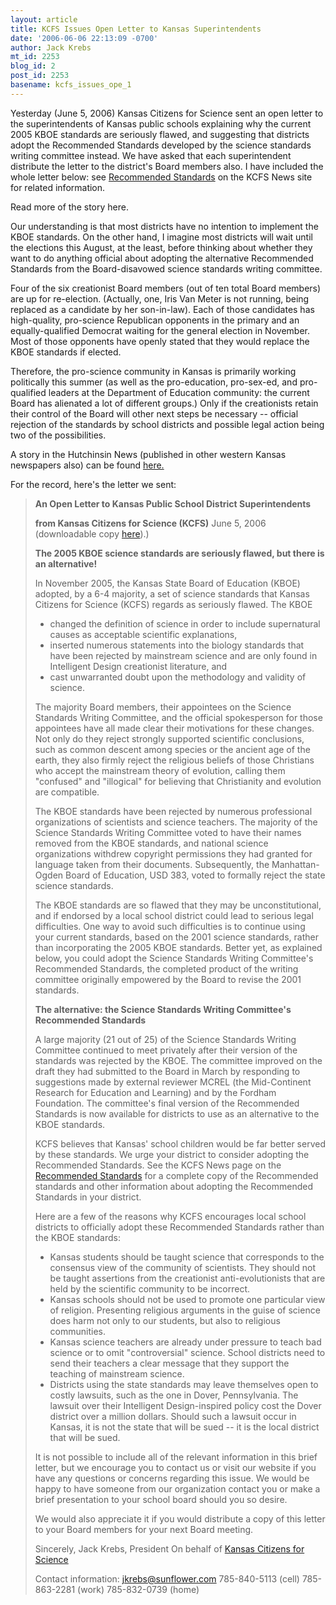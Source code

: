 ```yaml
---
layout: article
title: KCFS Issues Open Letter to Kansas Superintendents
date: '2006-06-06 22:13:09 -0700'
author: Jack Krebs
mt_id: 2253
blog_id: 2
post_id: 2253
basename: kcfs_issues_ope_1
---
```

Yesterday (June 5, 2006) Kansas Citizens for Science sent an open letter to the superintendents of Kansas public schools explaining why the current 2005 KBOE standards are seriously flawed, and suggesting that districts adopt the Recommended Standards developed by the science standards writing committee instead.  We have asked that each superintendent distribute the letter to the district's Board members also. I have included the whole letter below: see [Recommended Standards](http://www.kcfs.org/kcfsnews/?page_id=5) on the KCFS News site for related information.

Read more of the story here.

Our understanding is that most districts have no intention to implement the KBOE standards.  On the other hand, I imagine most districts will wait until the elections this August, at the least, before thinking about whether they want to do anything official about adopting the alternative Recommended Standards from the Board-disavowed science standards writing committee.

Four of the six creationist Board members (out of ten total Board members) are up for re-election.  (Actually, one, Iris Van Meter is not running, being replaced as a candidate by her son-in-law).  Each of those candidates has high-quality, pro-science Republican opponents in the primary and an equally-qualified Democrat waiting for the general election in November.  Most of those opponents have openly stated that they would replace the KBOE standards if elected.

Therefore, the pro-science community in Kansas is primarily working politically this summer (as well as the pro-education, pro-sex-ed, and pro-qualified leaders at the Department of Education community: the current Board has alienated a lot of different groups.)  Only if the creationists retain their control of the Board will other next steps be necessary -- official rejection of the standards by school districts and possible legal action being two of the possibilities.

A story in the Hutchinsin News (published in other western Kansas newspapers also) can be found [here.](http://www.hutchnews.com/news/regional/stories/group060606.shtml)

For the record, here's the letter we sent:

> **An Open Letter to Kansas Public School District Superintendents**
> 
> **from Kansas Citizens for Science (KCFS)**
> June 5, 2006
> (downloadable copy [here](http://www.kcfs.org/kcfsnews/wp-content/uploads/2006/06/Supt.letter.doc)).)
> 
> **The 2005 KBOE science standards are seriously flawed, but there is an alternative!**
> 
> In November 2005, the Kansas State Board of Education (KBOE) adopted, by a 6-4 majority, a set of science standards that Kansas Citizens for Science (KCFS) regards as seriously flawed.  The KBOE 
> 
> 
> * changed the definition of science in order to include supernatural causes as acceptable scientific explanations,
> * inserted numerous statements into the biology standards that have been rejected by mainstream science and are only found in Intelligent Design creationist literature, and
> * cast unwarranted doubt upon the methodology and validity of science.
> 
> The majority Board members, their appointees on the Science Standards Writing Committee, and the official spokesperson for those appointees have all made clear their motivations for these changes.   Not only do they reject strongly supported scientific conclusions, such as common descent among species or the ancient age of the earth, they also firmly reject the religious beliefs of those Christians who accept the mainstream theory of evolution, calling them "confused" and "illogical" for believing that Christianity and evolution are compatible. 
> 
> The KBOE standards have been rejected by numerous professional organizations of scientists and science teachers.  The majority of the Science Standards Writing Committee voted to have their names removed from the KBOE standards, and national science organizations withdrew copyright permissions they had granted for language taken from their documents.  Subsequently, the Manhattan-Ogden Board of Education, USD 383, voted to formally reject the state science standards.
> 
> The KBOE standards are so flawed that they may be unconstitutional, and if endorsed by a local school district could lead to serious legal difficulties.  One way to avoid such difficulties is to continue using your current standards, based on the 2001 science standards, rather than incorporating the 2005 KBOE standards.  Better yet, as explained below, you could adopt the Science Standards Writing Committee's Recommended Standards, the completed product of the writing committee originally empowered by the Board to revise the 2001 standards.
> 
> **The alternative: the Science Standards Writing Committee's Recommended Standards**
> 
> A large majority (21 out of 25) of the Science Standards Writing Committee continued to meet privately after their version of the standards was rejected by the KBOE. The committee improved on the draft they had submitted to the Board in March by responding to suggestions made by external reviewer MCREL (the Mid-Continent Research for Education and Learning) and by the Fordham Foundation.  The committee's final version of the Recommended Standards is now available for districts to use as an alternative to the KBOE standards.  
> 
> KCFS believes that Kansas' school children would be far better served by these standards.  We urge your district to consider adopting the Recommended Standards.  See the KCFS News page on the [Recommended Standards](http://www.kcfs.org/kcfsnews/?page_id=5) for a complete copy of the Recommended standards and other information about adopting the Recommended Standards in your district.
> 
> Here are a few of the reasons why KCFS encourages local school districts to officially adopt these Recommended Standards rather than the KBOE standards:
> 
> 
> * Kansas students should be taught science that corresponds to the consensus view of the community of scientists. They should not be taught assertions from the creationist anti-evolutionists that are held by the scientific community to be incorrect.
> * Kansas schools should not be used to promote one particular view of religion.  Presenting religious arguments in the guise of science does harm not only to our students, but also to religious communities.
> * Kansas science teachers are already under pressure to teach bad science or to omit "controversial" science. School districts need to send their teachers a clear message that they support the teaching of mainstream science.
> * Districts using the state standards may leave themselves open to costly lawsuits, such as the one in Dover, Pennsylvania. The lawsuit over their Intelligent Design-inspired policy cost the Dover district over a million dollars. Should such a lawsuit occur in Kansas, it is not the state that will be sued -- it is the local district that will be sued.
> 
> It is not possible to include all of the relevant information in this brief letter, but we encourage you to contact us or visit our website if you have any questions or concerns regarding this issue. We would be happy to have someone from our organization contact you or make a brief presentation to your school board should you so desire.
> 
> We would also appreciate it if you would distribute a copy of this letter to your Board members for your next Board meeting.
> 
> Sincerely,
> Jack Krebs, President
> On behalf of [Kansas Citizens for Science](http://www.kcfs.org)
> 
> Contact information:
> <a href="mailto:">jkrebs@sunflower.com</a>
> 785-840-5113 (cell)
> 785-863-2281 (work)
> 785-832-0739 (home)
